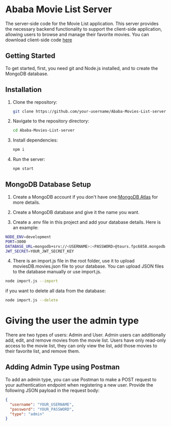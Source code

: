 # Ababa Movie List Server

The server-side code for the Movie List application. This server provides the necessary backend functionality to support the client-side application, allowing users to browse and manage their favorite movies. You can download client-side code [here](https://github.com/darkeris345/Ababa-Movies-List-FE)

## Getting Started

To get started, first, you need git and Node.js installed, and to create the MongoDB database.

## Installation

1. Clone the repository:

   ```bash
   git clone https://github.com/your-username/Ababa-Movies-List-server.git
   ```

2. Navigate to the repository directory:

   ```bash
   cd Ababa-Movies-List-server
   ```

3. Install dependencies:

   ```bash
   npm i
   ```

4. Run the server:

   ```bash
   npm start
   ```

## MongoDB Database Setup

1. Create a MongoDB account if you don't have one:[MongoDB Atlas](https://www.mongodb.com/cloud/atlas/register) for more details.

2. Create a MongoDB database and give it the name you want.

3. Create a .env file in this project and add your database details. Here is an example:

```bash
NODE_ENV=development
PORT=3000
DATABASE_URL=mongodb+srv://<USERNAME>:<PASSWORD>@tours.fpc6858.mongodb.net/<DATABASE_NAME>?retryWrites=true&w=majority
JWT_SECRET=YOUR_JWT_SECRET_KEY
```

4. There is an import.js file in the root folder, use it to upload moviesDB.movies.json file to your database. You can upload JSON files to the database manually or use import.js.

```bash
node import.js --import
```

if you want to delete all data from the database: 

```bash
node import.js --delete
```

# Giving the user the admin type

There are two types of users: Admin and User. Admin users can additionally add, edit, and remove movies from the movie list. Users have only read-only access to the movie list, they can only view the list, add those movies to their favorite list, and remove them.

## Adding Admin Type using Postman

To add an admin type, you can use Postman to make a POST request to your authentication endpoint when registering a new user. Provide the following JSON payload in the request body:

```json
{
  "username": "YOUR_USERNAME",
  "password": "YOUR_PASSWORD",
  "type": "admin"
}
```
